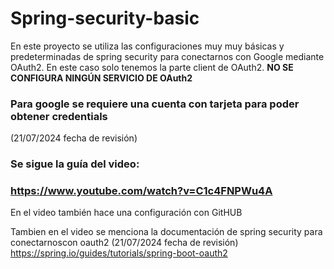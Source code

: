 # Spring-security-basic
En este proyecto se utiliza las configuraciones muy muy básicas y predeterminadas de spring security para conectarnos con Google
mediante OAuth2. En este caso solo tenemos la parte client de OAuth2. **NO SE CONFIGURA NINGÚN SERVICIO DE OAuth2**

### **Para google se requiere una cuenta con tarjeta para poder obtener credentials**
(21/07/2024 fecha de revisión)


### **Se sigue la guía del video:**
### https://www.youtube.com/watch?v=C1c4FNPWu4A

En el video también hace una configuración con GitHUB

Tambien en el video se menciona la documentación de spring security para conectarnoscon oauth2
(21/07/2024 fecha de revisión)
https://spring.io/guides/tutorials/spring-boot-oauth2
